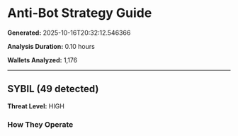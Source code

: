 # Anti-Bot Strategy Guide

**Generated:** 2025-10-16T20:32:12.546366

**Analysis Duration:** 0.10 hours

**Wallets Analyzed:** 1,176

---

## SYBIL (49 detected)

**Threat Level:** HIGH

### How They Operate

